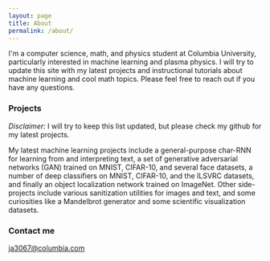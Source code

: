 ```yaml
---
layout: page
title: About
permalink: /about/
---
```


I'm a computer science, math, and physics student at Columbia University, particularly interested in machine learning and plasma physics. I will try to update this site with my latest projects and instructional tutorials about machine learning and cool math topics. Please feel free to reach out if you have any questions.

### Projects

*Disclaimer:* I will try to keep this list updated, but please check my github for my latest projects. 

My latest machine learning projects include a general-purpose char-RNN for learning from and interpreting text, a set of generative adversarial networks (GAN) trained on MNIST, CIFAR-10, and several face datasets, a number of deep classifiers on MNIST, CIFAR-10, and the ILSVRC datasets, and finally an object localization network trained on ImageNet. Other side-projects include various sanitization utilities for images and text, and some curiosities like a Mandelbrot generator and some scientific visualization datasets.

### Contact me

[ja3067@columbia.com](mailto:ja3067@columbia.edu.com)
